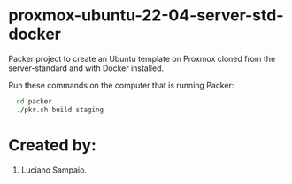 # proxmox-ubuntu-22-04-server-std-docker
Packer project to create an Ubuntu template on Proxmox cloned from the server-standard and with Docker installed.

Run these commands on the computer that is running Packer:

```bash
  cd packer
  ./pkr.sh build staging
```

# Created by: 

1. Luciano Sampaio.
